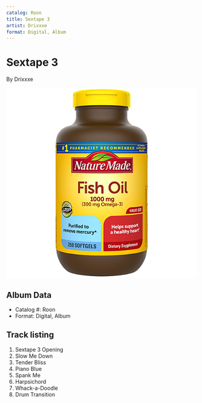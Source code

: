 ```yaml
---
catalog: Roon
title: Sextape 3
artist: Drixxxe
format: Digital, Album
---
```


# Sextape 3

By Drixxxe

![](../../assets/albumcovers/Drixxxe-Sextape_3.png)

## Album Data

- Catalog #: Roon
- Format: Digital, Album


## Track listing


1. Sextape 3 Opening
2. Slow Me Down
3. Tender Bliss
4. Piano Blue
5. Spank Me
6. Harpsichord
7. Whack-a-Doodle
8. Drum Transition

